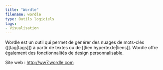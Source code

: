 ```yaml
---
title: "Wordle"
filename: wordle
type: Outils logiciels
tags:
- Visualisation
---
```


Wordle est un outil qui permet de générer des nuages de mots-clés ([[tag|tags]]) à partir de textes ou de [[lien hypertexte|liens]]. Wordle offre également des fonctionnalités de design personnalisable.

Site web : <http://ww7.wordle.com>

